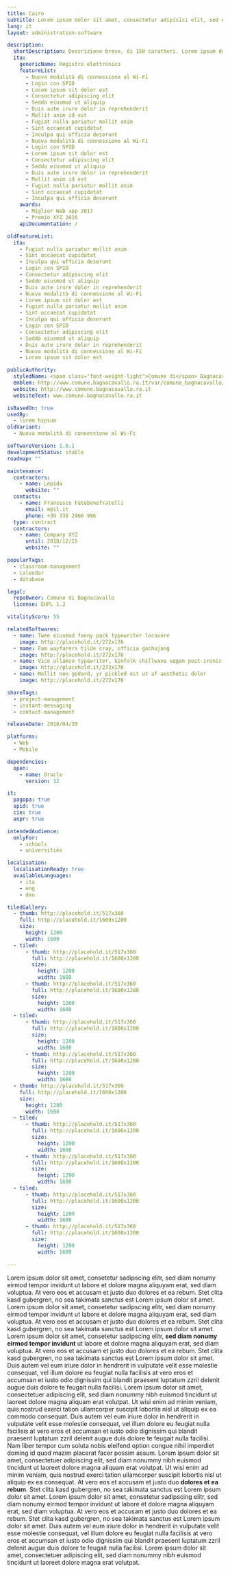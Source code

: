 ```yaml
---
title: Cairo
subtitle: Lorem ipsum dolor sit amet, consectetur adipisici elit, sed eiusmod tempor incidunt ut labore et dolore magna aliqua. Ut enim ad minim veniam, quis nostrud
lang: it
layout: administration-software

description:
  shortDescription: Descrizione breve, di 150 caratteri. Lorem ipsum dolor sit amet, consect etur adipisici elit, sed tempor incidunt ut labore et dolore magna aliqua.
  ita:
    genericName: Registro elettronico
    featureList:
      - Nuova modalità di connessione al Wi-Fi
      - Login con SPID
      - Lorem ipsum sit dolor est
      - Consectetur adipiscing elit
      - Seddo eiusmod ut aliquip
      - Duis aute irure dolor in reprehenderit
      - Mollit anim id est
      - Fugiat nulla pariatur mollit anim
      - Sint occaecat cupidatat
      - Inculpa qui officia deserunt
      - Nuova modalità di connessione al Wi-Fi
      - Login con SPID
      - Lorem ipsum sit dolor est
      - Consectetur adipiscing elit
      - Seddo eiusmod ut aliquip
      - Duis aute irure dolor in reprehenderit
      - Mollit anim id est
      - Fugiat nulla pariatur mollit anim
      - Sint occaecat cupidatat
      - Inculpa qui officia deserunt
    awards:
      - Miglior Web app 2017
      - Premio XYZ 2016
    apiDocumentation: /

oldFeatureList:
  ita:
    - Fugiat nulla pariatur mollit anim
    - Sint occaecat cupidatat
    - Inculpa qui officia deserunt
    - Login con SPID
    - Consectetur adipiscing elit
    - Seddo eiusmod ut aliquip
    - Duis aute irure dolor in reprehenderit
    - Nuova modalità di connessione al Wi-Fi
    - Lorem ipsum sit dolor est
    - Fugiat nulla pariatur mollit anim
    - Sint occaecat cupidatat
    - Inculpa qui officia deserunt
    - Login con SPID
    - Consectetur adipiscing elit
    - Seddo eiusmod ut aliquip
    - Duis aute irure dolor in reprehenderit
    - Nuova modalità di connessione al Wi-Fi
    - Lorem ipsum sit dolor est

publicAuthority:
  styledName: <span class="font-weight-light">Comune di</span> Bagnacavallo
  emblem: http://www.comune.bagnacavallo.ra.it/var/comune_bagnacavallo/storage/images/banner/banner-header-footer/stemma-header/1880-7-ita-IT/Stemma-Header.gif
  website: http://www.comune.bagnacavallo.ra.it
  websiteText: www.comune.bagnacavallo.ra.it

isBasedOn: true
usedBy:
  - lorem hipsum
oldVariant:
  - Nuova modalità di connessione al Wi-Fi

softwareVersion: 1.0.1
developmentStatus: stable
roadmap: ""

maintenance:
  contractors:
    - name: Lepida
      website: ""
  contacts:
    - name: Francesco Fatebenefratelli
      email: m@il.it
      phone: +39 338 2466 996
  type: contract
  contractors:
    - name: Company XYZ
      until: 2018/12/15
      website: ""

popularTags:
  - classroom-management
  - calendar
  - database

legal:
  repoOwner: Comune di Bagnacavallo
  license: EUPL 1.2

vitalityScore: 55

relatedSoftwares:
  - name: Twee eiusmod fanny pack typewriter locavore
    image: http://placehold.it/272x176
  - name: Fam wayfarers tilde cray, officia gochujang
    image: http://placehold.it/272x176
  - name: Vice ullamco typewriter, kinfolk chillwave vegan post-ironic
    image: http://placehold.it/272x176
  - name: Mollit non godard, yr pickled est ut af aesthetic dolor
    image: http://placehold.it/272x176

shareTags:
  - project-management
  - instant-messaging
  - contact-management

releaseDate: 2018/04/20

platforms:
  - Web
  - Mobile

dependencies:
  open:
    - name: Oracle
      version: 12

it:
  pagopa: true
  spid: true
  cie: true
  anpr: true

intendedAudience:
  onlyFor:
    - schools
    - universities

localisation:
  localisationReady: true
  availableLanguages:
    - ita
    - eng
    - deu

tiledGallery:
  - thumb: http://placehold.it/517x360
    full: http://placehold.it/1600x1200
    size:
      height: 1200
      width: 1600
  - tiled:
      - thumb: http://placehold.it/517x360
        full: http://placehold.it/1600x1200
        size:
          height: 1200
          width: 1600
      - thumb: http://placehold.it/517x360
        full: http://placehold.it/1600x1200
        size:
          height: 1200
          width: 1600
  - tiled:
      - thumb: http://placehold.it/517x360
        full: http://placehold.it/1600x1200
        size:
          height: 1200
          width: 1600
      - thumb: http://placehold.it/517x360
        full: http://placehold.it/1600x1200
        size:
          height: 1200
          width: 1600
  - thumb: http://placehold.it/517x360
    full: http://placehold.it/1600x1200
    size:
      height: 1200
      width: 1600
  - tiled:
      - thumb: http://placehold.it/517x360
        full: http://placehold.it/1600x1200
        size:
          height: 1200
          width: 1600
      - thumb: http://placehold.it/517x360
        full: http://placehold.it/1600x1200
        size:
          height: 1200
          width: 1600
  - tiled:
      - thumb: http://placehold.it/517x360
        full: http://placehold.it/1600x1200
        size:
          height: 1200
          width: 1600
      - thumb: http://placehold.it/517x360
        full: http://placehold.it/1600x1200
        size:
          height: 1200
          width: 1600

---
```


Lorem ipsum dolor sit amet, consetetur sadipscing elitr, sed diam nonumy eirmod tempor invidunt ut labore et dolore magna aliquyam erat, sed diam voluptua. At vero eos et accusam et justo duo dolores et ea rebum. Stet clita kasd gubergren, no sea takimata sanctus est Lorem ipsum dolor sit amet.
Lorem ipsum dolor sit amet, consetetur sadipscing elitr, sed diam nonumy eirmod tempor invidunt ut labore et dolore magna aliquyam erat, sed diam voluptua. At vero eos et accusam et justo duo dolores et ea rebum. Stet clita kasd gubergren, no sea takimata sanctus est Lorem ipsum dolor sit amet. Lorem ipsum dolor sit amet, consetetur sadipscing elitr, **sed diam nonumy eirmod tempor invidunt** ut labore et dolore magna aliquyam erat, sed diam voluptua. At vero eos et accusam et justo duo dolores et ea rebum. Stet clita kasd gubergren, no sea takimata sanctus est Lorem ipsum dolor sit amet.
Duis autem vel eum iriure dolor in hendrerit in vulputate velit esse molestie consequat, vel illum dolore eu feugiat nulla facilisis at vero eros et accumsan et iusto odio dignissim qui blandit praesent luptatum zzril delenit augue duis dolore te feugait nulla facilisi. Lorem ipsum dolor sit amet, consectetuer adipiscing elit, sed diam nonummy nibh euismod tincidunt ut laoreet dolore magna aliquam erat volutpat.
Ut wisi enim ad minim veniam, quis nostrud exerci tation ullamcorper suscipit lobortis nisl ut aliquip ex ea commodo consequat. Duis autem vel eum iriure dolor in hendrerit in vulputate velit esse molestie consequat, vel illum dolore eu feugiat nulla facilisis at vero eros et accumsan et iusto odio dignissim qui blandit praesent luptatum zzril delenit augue duis dolore te feugait nulla facilisi.
Nam liber tempor cum soluta nobis eleifend option congue nihil imperdiet doming id quod mazim placerat facer possim assum. Lorem ipsum dolor sit amet, consectetuer adipiscing elit, sed diam nonummy nibh euismod tincidunt ut laoreet dolore magna aliquam erat volutpat. Ut wisi enim ad minim veniam, quis nostrud exerci tation ullamcorper suscipit lobortis nisl ut aliquip ex ea consequat.
At vero eos et accusam et justo duo **dolores et ea rebum**. Stet clita kasd gubergren, no sea takimata sanctus est Lorem ipsum dolor sit amet.
Lorem ipsum dolor sit amet, consetetur sadipscing elitr, sed diam nonumy eirmod tempor invidunt ut labore et dolore magna aliquyam erat, sed diam voluptua. At vero eos et accusam et justo duo dolores et ea rebum. Stet clita kasd gubergren, no sea takimata sanctus est Lorem ipsum dolor sit amet.
Duis autem vel eum iriure dolor in hendrerit in vulputate velit esse molestie consequat, vel illum dolore eu feugiat nulla facilisis at vero eros et accumsan et iusto odio dignissim qui blandit praesent luptatum zzril delenit augue duis dolore te feugait nulla facilisi. Lorem ipsum dolor sit amet, consectetuer adipiscing elit, sed diam nonummy nibh euismod tincidunt ut laoreet dolore magna erat volutpat.
